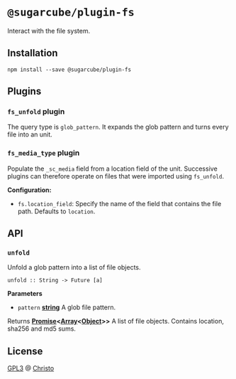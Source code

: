 # `@sugarcube/plugin-fs`

Interact with the file system.

## Installation

```
npm install --save @sugarcube/plugin-fs
```

## Plugins

### `fs_unfold` plugin

The query type is `glob_pattern`. It expands the glob pattern and turns every
file into an unit.

### `fs_media_type` plugin

Populate the `_sc_media` field from a location field of the unit. Successive plugins can therefore operate on files that were imported using `fs_unfold`.

**Configuration:**

- `fs.location_field`: Specify the name of the field that contains the file path. Defaults to `location`.

## API

### `unfold`

Unfold a glob pattern into a list of file objects.

`unfold :: String -> Future [a]`

**Parameters**

-   `pattern` **[string](https://developer.mozilla.org/en-US/docs/Web/JavaScript/Reference/Global_Objects/String)** A glob file pattern.

Returns **[Promise](https://developer.mozilla.org/en-US/docs/Web/JavaScript/Reference/Global_Objects/Promise)&lt;[Array](https://developer.mozilla.org/en-US/docs/Web/JavaScript/Reference/Global_Objects/Array)&lt;[Object](https://developer.mozilla.org/en-US/docs/Web/JavaScript/Reference/Global_Objects/Object)>>** A list of file objects. Contains
location, sha256 and md5 sums.

## License

[GPL3](./LICENSE) @ [Christo](christo@cryptodrunks.net)
